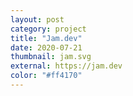 ```yaml
---
layout: post
category: project
title: "Jam.dev"
date: 2020-07-21
thumbnail: jam.svg
external: https://jam.dev
color: "#ff4170"
---
```


